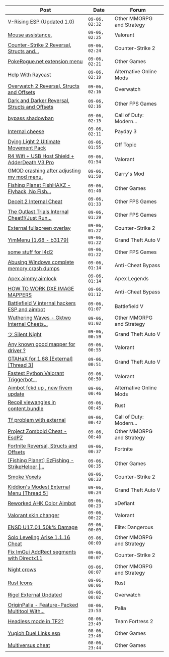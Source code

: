 |Post|Date|Forum|
|----|----|-----|
|[V-Rising ESP (Updated 1.0)](https://www.unknowncheats.me/forum/other-mmorpg-and-strategy/639282-rising-esp-updated-1-0-a.html)|`09-06, 02:32`|Other MMORPG and Strategy|
|[Mouse assistance.](https://www.unknowncheats.me/forum/valorant/641091-mouse-assistance.html)|`09-06, 02:25`|Valorant|
|[Counter-Strike 2 Reversal, Structs and...](https://www.unknowncheats.me/forum/counter-strike-2-a/576077-counter-strike-2-reversal-structs-offsets.html)|`09-06, 02:24`|Counter-Strike 2|
|[PokeRogue.net extension menu](https://www.unknowncheats.me/forum/other-games/636038-pokerogue-net-extension-menu.html)|`09-06, 02:21`|Other Games|
|[Help With Raycast](https://www.unknowncheats.me/forum/alternative-online-mods/640989-help-raycast.html)|`09-06, 02:19`|Alternative Online Mods|
|[Overwatch 2 Reversal, Structs and Offsets](https://www.unknowncheats.me/forum/overwatch/516727-overwatch-2-reversal-structs-offsets.html)|`09-06, 02:16`|Overwatch|
|[Dark and Darker Reversal, Structs and Offsets](https://www.unknowncheats.me/forum/other-fps-games/562724-dark-darker-reversal-structs-offsets.html)|`09-06, 02:16`|Other FPS Games|
|[bypass shadowban](https://www.unknowncheats.me/forum/call-of-duty-modern-warfare-iii/641090-bypass-shadowban.html)|`09-06, 02:15`|Call of Duty: Modern...|
|[Internal cheese](https://www.unknowncheats.me/forum/payday-3-a/611723-internal-cheese.html)|`09-06, 02:11`|Payday 3|
|[Dying Light 2 Ultimate Movement Pack](https://www.unknowncheats.me/forum/off-topic/640122-dying-light-2-ultimate-movement-pack.html)|`09-06, 01:55`|Off Topic|
|[R4 Wifi + USB Host Shield + AdderDeath V3 Pro](https://www.unknowncheats.me/forum/valorant/641086-r4-wifi-usb-host-shield-adderdeath-v3-pro.html)|`09-06, 01:54`|Valorant|
|[GMOD crashing after adjusting my mod menu.](https://www.unknowncheats.me/forum/garry-s-mod/640954-gmod-crashing-adjusting-mod-menu.html)|`09-06, 01:50`|Garry's Mod|
|[Fishing Planet FishHAXZ - Flyhack, No Fish...](https://www.unknowncheats.me/forum/other-games/418269-fishing-planet-fishhaxz-flyhack-fish-fight-instareel-fish.html)|`09-06, 01:40`|Other Games|
|[Deceit 2 Internal Cheat](https://www.unknowncheats.me/forum/other-fps-games/639790-deceit-2-internal-cheat.html)|`09-06, 01:33`|Other FPS Games|
|[The Outlast Trials Internal Cheat!!(Just Run...](https://www.unknowncheats.me/forum/other-fps-games/640965-outlast-trials-internal-cheat-run.html)|`09-06, 01:29`|Other FPS Games|
|[External fullscreen overlay](https://www.unknowncheats.me/forum/counter-strike-2-a/640963-external-fullscreen-overlay.html)|`09-06, 01:22`|Counter-Strike 2|
|[YimMenu \[1.68 - b3179\]](https://www.unknowncheats.me/forum/grand-theft-auto-v/476972-yimmenu-1-68-b3179.html)|`09-06, 01:22`|Grand Theft Auto V|
|[some stuff for l4d2](https://www.unknowncheats.me/forum/other-fps-games/181424-stuff-l4d2.html)|`09-06, 01:22`|Other FPS Games|
|[Abusing Windows complete memory crash dumps](https://www.unknowncheats.me/forum/anti-cheat-bypass/640987-abusing-windows-complete-memory-crash-dumps.html)|`09-06, 01:14`|Anti-Cheat Bypass|
|[Apex aimmy aimlock](https://www.unknowncheats.me/forum/apex-legends/636420-apex-aimmy-aimlock.html)|`09-06, 01:14`|Apex Legends|
|[HOW TO WORK DXE IMAGE MAPPERS](https://www.unknowncheats.me/forum/anti-cheat-bypass/641033-dxe-image-mappers.html)|`09-06, 01:12`|Anti-Cheat Bypass|
|[Battlefield V internal hackers ESP and aimbot](https://www.unknowncheats.me/forum/battlefield-v/567196-battlefield-internal-hackers-esp-aimbot.html)|`09-06, 01:07`|Battlefield V|
|[Wuthering Waves - Gktwo Internal Cheats...](https://www.unknowncheats.me/forum/other-mmorpg-and-strategy/640868-wuthering-waves-gktwo-internal-cheats-autoloot-infinite-stamina-god-mode-etc.html)|`09-06, 01:02`|Other MMORPG and Strategy|
|[ツ Silent Night](https://www.unknowncheats.me/forum/grand-theft-auto-v/604599-silent-night.html)|`09-06, 00:59`|Grand Theft Auto V|
|[Any known good mapper for driver ?](https://www.unknowncheats.me/forum/valorant/640946-mapper-driver.html)|`09-06, 00:55`|Valorant|
|[GTAHaX for 1.68 \[External\] \[Thread 3\]](https://www.unknowncheats.me/forum/grand-theft-auto-v/461672-gtahax-1-68-external-thread-3-a.html)|`09-06, 00:51`|Grand Theft Auto V|
|[Fastest Python Valorant Triggerbot...](https://www.unknowncheats.me/forum/valorant/641020-fastest-python-valorant-triggerbot-fr-fr-fr-addon.html)|`09-06, 00:50`|Valorant|
|[Aimbot fckd up , new fivem update](https://www.unknowncheats.me/forum/alternative-online-mods/641049-aimbot-fckd-fivem-update.html)|`09-06, 00:46`|Alternative Online Mods|
|[Recoil viewangles in content.bundle](https://www.unknowncheats.me/forum/rust/641075-recoil-viewangles-content-bundle.html)|`09-06, 00:45`|Rust|
|[Tf problem with external](https://www.unknowncheats.me/forum/call-of-duty-modern-warfare-iii/641074-tf-external.html)|`09-06, 00:42`|Call of Duty: Modern...|
|[Project Zomboid Cheat - EsdPZ](https://www.unknowncheats.me/forum/other-mmorpg-and-strategy/584072-project-zomboid-cheat-esdpz.html)|`09-06, 00:40`|Other MMORPG and Strategy|
|[Fortnite Reversal, Structs and Offsets](https://www.unknowncheats.me/forum/fortnite/235061-fortnite-reversal-structs-offsets.html)|`09-06, 00:37`|Fortnite|
|[\[Fishing Planet\] EzFishing - StrikeHelper \|...](https://www.unknowncheats.me/forum/other-games/503582-fishing-planet-ezfishing-strikehelper-fish-fight-free-premium.html)|`09-06, 00:35`|Other Games|
|[Smoke Voxels](https://www.unknowncheats.me/forum/counter-strike-2-a/641071-smoke-voxels.html)|`09-06, 00:33`|Counter-Strike 2|
|[Kiddion's Modest External Menu \[Thread 5\]](https://www.unknowncheats.me/forum/grand-theft-auto-v/576854-kiddions-modest-external-menu-thread-5-a.html)|`09-06, 00:24`|Grand Theft Auto V|
|[Reworked AHK Color Aimbot](https://www.unknowncheats.me/forum/xdefiant/640961-reworked-ahk-color-aimbot.html)|`09-06, 00:23`|xDefiant|
|[Valorant skin changer](https://www.unknowncheats.me/forum/valorant/641070-valorant-skin-changer.html)|`09-06, 00:22`|Valorant|
|[ENSD U17.01 50k% Damage](https://www.unknowncheats.me/forum/elite-dangerous/615946-ensd-u17-01-50k-damage.html)|`09-06, 00:09`|Elite: Dangerous|
|[Solo Leveling Arise 1.1.16 Cheat](https://www.unknowncheats.me/forum/other-mmorpg-and-strategy/639936-solo-leveling-arise-1-1-16-cheat.html)|`09-06, 00:09`|Other MMORPG and Strategy|
|[Fix ImGui AddRect segments with Directx11](https://www.unknowncheats.me/forum/counter-strike-2-a/641066-fix-imgui-addrect-segments-directx11.html)|`09-06, 00:07`|Counter-Strike 2|
|[Night crows](https://www.unknowncheats.me/forum/other-mmorpg-and-strategy/627465-night-crows.html)|`09-06, 00:07`|Other MMORPG and Strategy|
|[Rust Icons](https://www.unknowncheats.me/forum/rust/640992-rust-icons.html)|`09-06, 00:06`|Rust|
|[Rigel External Updated](https://www.unknowncheats.me/forum/overwatch/632941-rigel-external-updated.html)|`09-06, 00:02`|Overwatch|
|[OriginPalia - Feature-Packed Multitool With...](https://www.unknowncheats.me/forum/palia/636934-originpalia-feature-packed-multitool-imagine.html)|`08-06, 23:53`|Palia|
|[Headless mode in TF2?](https://www.unknowncheats.me/forum/team-fortress-2-a/641039-headless-mode-tf2.html)|`08-06, 23:49`|Team Fortress 2|
|[Yugioh Duel Links esp](https://www.unknowncheats.me/forum/other-games/640579-yugioh-duel-links-esp.html)|`08-06, 23:46`|Other Games|
|[Multiversus cheat](https://www.unknowncheats.me/forum/other-games/640855-multiversus-cheat.html)|`08-06, 23:44`|Other Games|
